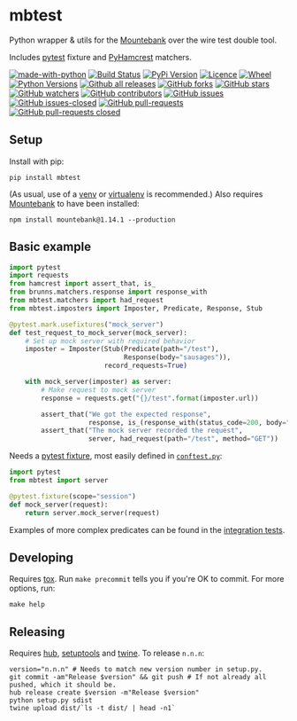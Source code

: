 # mbtest

Python wrapper & utils for the [Mountebank](http://www.mbtest.org/) over the wire test double tool.

Includes [pytest](https://pytest.org) fixture and [PyHamcrest](https://pyhamcrest.readthedocs.io) matchers.

[![made-with-python](https://img.shields.io/badge/Made%20with-Python-1f425f.svg)](https://www.python.org/)
[![Build Status](https://travis-ci.org/brunns/mbtest.svg?branch=master)](https://travis-ci.org/brunns/mbtest)
[![PyPi Version](https://img.shields.io/pypi/v/mbtest.svg)](https://pypi.org/project/mbtest/releases/)
[![Licence](https://img.shields.io/github/license/brunns/mbtest.svg)](https://pypi.org/project/mbtest/)
[![Wheel](https://img.shields.io/pypi/wheel/mbtest.svg)](https://pypi.org/project/mbtest/)
[![Python Versions](https://img.shields.io/pypi/pyversions/mbtest.svg)](https://pypi.org/project/mbtest/)
[![Github all releases](https://img.shields.io/github/downloads/brunns/mbtest/total.svg)](https://GitHub.com/brunns/mbtest/releases/)
[![GitHub forks](https://img.shields.io/github/forks/brunns/mbtest.svg?style=social&label=Fork&maxAge=2592000)](https://GitHub.com/brunns/mbtest/network/)
[![GitHub stars](https://img.shields.io/github/stars/brunns/mbtest.svg?style=social&label=Star&maxAge=2592000)](https://GitHub.com/brunns/mbtest/stargazers/)
[![GitHub watchers](https://img.shields.io/github/watchers/brunns/mbtest.svg?style=social&label=Watch&maxAge=2592000)](https://GitHub.com/brunns/mbtest/watchers/)
[![GitHub contributors](https://img.shields.io/github/contributors/brunns/mbtest.svg)](https://GitHub.com/brunns/mbtest/graphs/contributors/)
[![GitHub issues](https://img.shields.io/github/issues/brunns/mbtest.svg)](https://GitHub.com/brunns/mbtest/issues/)
[![GitHub issues-closed](https://img.shields.io/github/issues-closed/brunns/mbtest.svg)](https://GitHub.com/brunns/mbtest/issues?q=is%3Aissue+is%3Aclosed)
[![GitHub pull-requests](https://img.shields.io/github/issues-pr/brunns/mbtest.svg)](https://GitHub.com/brunns/mbtest/pull/)
[![GitHub pull-requests closed](https://img.shields.io/github/issues-pr-closed/brunns/mbtest.svg)](https://GitHub.com/brunns/mbtest/pull/)

## Setup

Install with pip:

    pip install mbtest

(As usual, use of a [venv](https://docs.python.org/3/library/venv.html) or [virtualenv](https://virtualenv.pypa.io) is recommended.) Also requires [Mountebank](http://www.mbtest.org/) to have been installed:

    npm install mountebank@1.14.1 --production

## Basic example

```python
import pytest
import requests
from hamcrest import assert_that, is_
from brunns.matchers.response import response_with
from mbtest.matchers import had_request
from mbtest.imposters import Imposter, Predicate, Response, Stub

@pytest.mark.usefixtures("mock_server")
def test_request_to_mock_server(mock_server):
    # Set up mock server with required behavior
    imposter = Imposter(Stub(Predicate(path="/test"), 
                             Response(body="sausages")), 
                        record_requests=True)

    with mock_server(imposter) as server:
        # Make request to mock server
        response = requests.get("{}/test".format(imposter.url))

        assert_that("We got the expected response", 
                    response, is_(response_with(status_code=200, body="sausages")))
        assert_that("The mock server recorded the request", 
                    server, had_request(path="/test", method="GET"))
```

Needs a [pytest fixture](https://docs.pytest.org/en/latest/fixture.html), most easily defined in [`conftest.py`](https://docs.pytest.org/en/latest/fixture.html#conftest-py-sharing-fixture-functions):

```python
import pytest
from mbtest import server

@pytest.fixture(scope="session")
def mock_server(request):
    return server.mock_server(request)
```

Examples of more complex predicates can be found in the [integration tests](https://github.com/brunns/mbtest/tree/master/tests/integration/).

## Developing

Requires [tox](https://tox.readthedocs.io). Run `make precommit` tells you if you're OK to commit. For more options, run:

    make help

## Releasing

Requires [hub](https://hub.github.com/), [setuptools](https://setuptools.readthedocs.io) and [twine](https://twine.readthedocs.io). To release `n.n.n`:

    version="n.n.n" # Needs to match new version number in setup.py.
    git commit -am"Release $version" && git push # If not already all pushed, which it should be.
    hub release create $version -m"Release $version"
    python setup.py sdist
    twine upload dist/`ls -t dist/ | head -n1`
